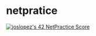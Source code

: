 # netpratice
<a href="https://github.com/JaeSeoKim/badge42"><img src="https://badge42.vercel.app/api/v2/cl4qxms4g001609l49j835g66/project/3053957" alt="joslopez's 42 NetPractice Score" /></a>

